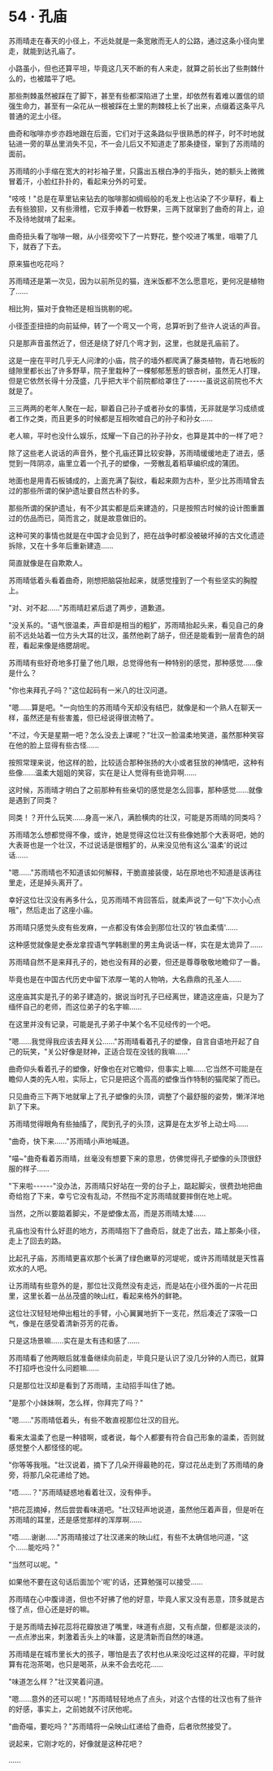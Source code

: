 <link rel="stylesheet" href="../styles/text.css" />
<h1>54 · 孔庙</h1>

苏雨晴走在春天的小径上，不远处就是一条宽敞而无人的公路，通过这条小径向里走，就能到达孔庙了。

小路虽小，但也还算平坦，毕竟这几天不断的有人来走，就算之前长出了些荆棘什么的，也被踏平了吧。

那些荆棘虽然被踩在了脚下，甚至有些都深陷进了土里，却依然有着难以置信的顽强生命力，甚至有一朵花从一根被踩在土里的荆棘枝上长了出来，点缀着这条平凡普通的泥土小径。

曲奇和咖啡亦步亦趋地跟在后面，它们对于这条路似乎很熟悉的样子，时不时地就钻进一旁的草丛里消失不见，不一会儿后又不知道走了那条捷径，窜到了苏雨晴的面前。

苏雨晴的小手缩在宽大的衬衫袖子里，只露出五根白净的手指头，她的额头上微微冒着汗，小脸红扑扑的，看起来分外的可爱。

"吱吱！"总是在草里钻来钻去的咖啡那如绸缎般的毛发上也沾染了不少草籽，看上去有些狼狈，又有些滑稽，它双手捧着一枚野果，三两下就窜到了曲奇的背上，迫不及待地就啃了起来。

曲奇扭头看了咖啡一眼，从小径旁咬下了一片野花，整个咬进了嘴里，咀嚼了几下，就吞了下去。

原来猫也吃花吗？

苏雨晴还是第一次见，因为以前所见的猫，连米饭都不怎么愿意吃，更何况是植物了......

相比狗，猫对于食物还是相当挑剔的呢。

小径歪歪扭扭的向前延伸，转了一个弯又一个弯，总算听到了些许人说话的声音。

只是那声音虽然近了，但还是绕了好几个弯才到，这里，也就是孔庙前了。

这是一座在平时几乎无人问津的小庙，院子的墙外都爬满了藤类植物，青石地板的缝隙里都长出了许多野草，院子里栽种了一棵郁郁葱葱的银杏树，虽然无人打理，但是它依然长得十分茂盛，几乎把大半个前院都给罩住了------虽说这前院也不大就是了。

三三两两的老年人聚在一起，聊着自己孙子或者孙女的事情，无非就是学习成绩或者工作之类，而且更多的时候都是互相吹嘘自己的孙子和孙女......

老人嘛，平时也没什么娱乐，炫耀一下自己的孙子孙女，也算是其中的一样了吧？

除了这些老人说话的声音外，整个孔庙还算比较安静，苏雨晴缓缓地走了进去，感觉到一阵阴凉，庙里立着一个孔子的塑像，一旁散乱着稻草编织成的蒲团。

地面也是用青石板铺成的，上面充满了裂纹，看起来颇为古朴，至少比苏雨晴曾去过的那些所谓的保护遗址要自然古朴的多。

那些所谓的保护遗址，有不少其实都是后来建造的，只是按照古时候的设计图重置过的仿品而已，简而言之，就是故意做旧的。

这种可笑的事情也就是在中国才会见到了，把在战争时都没被破坏掉的古文化遗迹拆除，又在十多年后重新建造......

简直就像是在自欺欺人。

苏雨晴低着头看着曲奇，刚想把脑袋抬起来，就感觉撞到了一个有些坚实的胸膛上。

"对、对不起......"苏雨晴赶紧后退了两步，道歉道。

"没关系的。"语气很温柔，声音却是相当的粗犷，苏雨晴抬起头来，看见自己的身前不远处站着一位方头大耳的壮汉，虽然他剃了胡子，但还是能看到一层青色的胡茬，看起来像是络腮胡呢。

苏雨晴有些好奇地多打量了他几眼，总觉得他有一种特别的感觉，那种感觉......像是什么？

"你也来拜孔子吗？"这位起码有一米八的壮汉问道。

"嗯......算是吧。"一向怕生的苏雨晴今天却没有结巴，就像是和一个熟人在聊天一样，虽然还是有些害羞，但已经说得很流畅了。

"不过，今天是星期一吧？怎么没去上课呢？"壮汉一脸温柔地笑道，虽然那种笑容在他的脸上显得有些古怪......

按照常理来说，他这样的脸，比较适合那种张扬的大小或者狂放的神情吧，这种有些像......温柔大姐姐的笑容，实在是让人觉得有些诡异啊......

这时候，苏雨晴才明白了之前那种有些亲切的感觉是怎么回事，那种感觉......就像是遇到了同类？

同类！？开什么玩笑......身高一米八，满脸横肉的壮汉，可能是苏雨晴的同类吗？

苏雨晴怎么想都觉得不像，或许，她是觉得这位壮汉有些像她那个大表哥吧，她的大表哥也是一个壮汉，不过说话是很粗犷的，从来没见他有这么'温柔'的说过话......

"嗯......"苏雨晴也不知道该如何解释，干脆直接装傻，站在原地也不知道是该再往里走，还是掉头离开了。

幸好这位壮汉没有再多什么，见苏雨晴不肯回答后，就柔声说了一句"下次小心点哦"，然后走出了这座小庙。

苏雨晴只感觉头皮有些发麻，一点都没有体会到那位壮汉的'铁血柔情'......

这种感觉就像是史泰龙拿捏语气学韩剧里的男主角说话一样，实在是太诡异了......

苏雨晴自然不是来拜孔子的，她也没有拜的必要，但还是尊尊敬敬地瞻仰了一番。

毕竟也是在中国古代历史中留下浓厚一笔的人物呐，大名鼎鼎的孔圣人......

这座庙其实是孔子的弟子建造的，据说当时孔子已经离世，建造这座庙，只是为了缅怀自己的老师，而这位弟子的名字嘛......

在这里并没有记录，可能是孔子弟子中某个名不见经传的一个吧。

"嗯......我觉得我应该去拜关公......"苏雨晴看着孔子的塑像，自言自语地开起了自己的玩笑，"关公好像是财神，正适合现在没钱的我嘛......"

曲奇仰头看着孔子的塑像，好像也在对它瞻仰，但事实上嘛......它当然不可能是在瞻仰人类的先人啦，实际上，它只是把这个高高的塑像当作特制的猫爬架了而已。

只见曲奇三下两下地就窜上了孔子塑像的头顶，调整了个最舒服的姿势，懒洋洋地趴了下来。

苏雨晴觉得眼角有些抽搐了，爬到孔子的头顶，这算是在太岁爷上动土吗......

"曲奇，快下来......"苏雨晴小声地喊道。

"喵\~"曲奇看着苏雨晴，丝毫没有想要下来的意思，仿佛觉得孔子塑像的头顶很舒服的样子......

"下来啦------"没办法，苏雨晴只好站在一旁的台子上，踮起脚尖，很费劲地把曲奇给抱了下来，幸亏它没有乱动，不然指不定苏雨晴就要摔倒在地上呢。

当然，之所以要踮着脚尖，不是塑像太高，而是苏雨晴太矮......

孔庙也没有什么好逛的地方，苏雨晴抱下了曲奇后，就走了出去，踏上那条小径，走上了回去的路。

比起孔子庙，苏雨晴更喜欢那个长满了绿色嫩草的河堤呢，或许苏雨晴就是天性喜欢水的人吧。

让苏雨晴有些意外的是，那位壮汉竟然没有走远，而是站在小径外面的一片花田里，这里长着一丛丛茂盛的映山红，看起来格外的鲜艳。

这位壮汉轻轻地伸出粗壮的手臂，小心翼翼地折下一支花，然后凑近了深吸一口气，像是在感受着清新芬芳的花香。

只是这场景嘛......实在是太有违和感了......

苏雨晴看了他两眼后就准备继续向前走，毕竟只是认识了没几分钟的人而已，就算不打招呼也没什么问题嘛......

只是那位壮汉却是看到了苏雨晴，主动招手叫住了她。

"是那个小妹妹啊，怎么样，你拜完了吗？"

"嗯......"苏雨晴低着头，有些不敢直视那位壮汉的目光。

看来太温柔了也是一种错啊，或者说，每个人都要有符合自己形象的温柔，否则就感觉整个人都怪怪的呢。

"你等等我哦。"壮汉说着，摘下了几朵开得最艳的花，穿过花丛走到了苏雨晴的身旁，将那几朵花递给了她。

"唔......？"苏雨晴疑惑地看着壮汉，没有伸手。

"把花蕊摘掉，然后尝尝看味道吧。"壮汉轻声地说道，虽然他压着声音，但是听在苏雨晴的耳里，还是感觉那样的浑厚啊......

"唔......谢谢......"苏雨晴接过了壮汉递来的映山红，有些不太确信地问道，"这个......能吃吗？"

"当然可以呢。"

如果他不要在这句话后面加个'呢'的话，还算勉强可以接受......

苏雨晴在心中腹诽道，但也不好拂了他的好意，毕竟人家又没有恶意，顶多就是古怪了点，但心还是好的嘛。

于是苏雨晴去掉花蕊将花瓣放进了嘴里，味道有点甜，又有点酸，但都是淡淡的，一点点渗出来，刺激着舌头上的味蕾，这是清新而自然的味道。

苏雨晴是在城市里长大的孩子，哪怕是去了农村也从来没吃过这样的花瓣，平时就算有花泡茶喝，也只是喝茶，从来不会去吃花......

"味道怎么样？"壮汉笑着问道。

"嗯......意外的还可以呢！"苏雨晴轻轻地点了点头，对这个古怪的壮汉也有了些许的好感，事实上，之前她就不讨厌他呢。

"曲奇喵，要吃吗？"苏雨晴将一朵映山红递给了曲奇，后者欣然接受了。

说起来，它刚才吃的，好像就是这种花吧？

......
